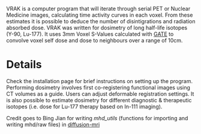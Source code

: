 VRAK is a computer program that will iterate through serial PET or Nuclear Medicine images, calculating time activity curves in each voxel. From these estimates it is possible to deduce the number of disintigrations and radiation absorbed dose. VRAK was written for dosimetry of long half-life isotopes (Y-90, Lu-177). It uses 3mm Voxel S-Values calculated with [GATE](http://www.opengatecollaboration.org/) to convolve voxel self dose and dose to neighbours over a range of 10cm.


# Details #

Check the installation page for brief instructions on setting up the program. Performing dosimetry involves first co-registering functional images using CT volumes as a guide. Users can adjust deformable registration settings. It is also possible to estimate dosimetry for different diagnostic & therapeutic isotopes (i.e. dose for Lu-177 therapy based on In-111 imaging).




Credit goes to Bing Jian for writing _mhd\_utils_ (functions for importing and writing mhd/raw files) in [diffusion-mri](http://code.google.com/p/diffusion-mri/)